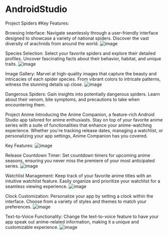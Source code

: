 # AndroidStudio
 Project Spiders
 #Key Features:

Browsing Interface: Navigate seamlessly through a user-friendly interface designed to showcase a variety of national spiders. Discover the vast diversity of arachnids from around the world.
![image](https://github.com/IvanLapickij/AndroidStudio/assets/116425938/fd2dbbe7-9c1c-4810-a193-2e1f19185ed7)

Species Selection: Select your favorite spiders and explore their detailed profiles. Uncover fascinating facts about their behavior, habitat, and unique traits.
![image](https://github.com/IvanLapickij/AndroidStudio/assets/116425938/02897ab3-3914-48a8-b5b5-104e37f76d6d)

Image Gallery: Marvel at high-quality images that capture the beauty and intricacies of each spider species. From vibrant colors to intricate patterns, witness the stunning details up close.
![image](https://github.com/IvanLapickij/AndroidStudio/assets/116425938/4e66bbc0-8d53-4b3a-ba71-4feee150a219)

Dangerous Spiders: Gain insights into potentially dangerous spiders. Learn about their venom, bite symptoms, and precautions to take when encountering them.

Project Anime
Introducing the Anime Companion, a feature-rich Android Studio app tailored for anime enthusiasts. Stay on top of your favorite anime series with a suite of functionalities that enhance your anime-watching experience. Whether you're tracking release dates, managing a watchlist, or personalizing your app settings, Anime Companion has you covered.

Key Features:
![image](https://github.com/IvanLapickij/AndroidStudio/assets/116425938/faa76120-43d6-4828-b730-e0a4d695a480)

Release Countdown Timer: Set countdown timers for upcoming anime seasons, ensuring you never miss the premiere of your most anticipated series.
![image](https://github.com/IvanLapickij/AndroidStudio/assets/116425938/b38227f2-34f7-4c5e-b15d-f711c6113192)

Watchlist Management: Keep track of your favorite anime titles with an intuitive watchlist feature. Easily organize and prioritize your watchlist for a seamless viewing experience.
![image](https://github.com/IvanLapickij/AndroidStudio/assets/116425938/9c74fbcf-2e54-48b0-8a5c-3173040f264a)

Clock Customization: Personalize your app by setting a clock within the interface. Choose from a variety of styles and themes to match your preferences.
![image](https://github.com/IvanLapickij/AndroidStudio/assets/116425938/b105fa72-0583-4111-948a-58f9675808d5)

Text-to-Voice Functionality: Change the text-to-voice feature to have your app speak out anime-related information, making it a unique and customizable experience.
![image](https://github.com/IvanLapickij/AndroidStudio/assets/116425938/b38227f2-34f7-4c5e-b15d-f711c6113192)



